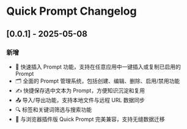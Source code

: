 # Quick Prompt Changelog

## [0.0.1] - 2025-05-08

### 新增
- 🚀 快速插入 Prompt 功能，支持在任意应用中一键插入或复制已启用的 Prompt
- 🗂️ 全面的 Prompt 管理系统，包括创建、编辑、删除、启用/禁用功能
- ✍️ 快捷保存选中文本为 Prompt，方便知识沉淀和复用
- 📤 导入/导出功能，支持本地文件与远程 URL 数据同步
- 🔍 标签和关键词筛选与搜索功能
- 🔄 与浏览器插件版 Quick Prompt 完美兼容，支持无缝数据迁移